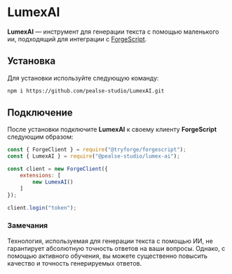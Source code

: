 # LumexAI
**LumexAI** — инструмент для генерации текста с помощью маленького ии, подходящий для интеграции с [ForgeScript](https://github.com/tryforge/ForgeScript).

## Установка
Для установки используйте следующую команду:

```bash
npm i https://github.com/pealse-studio/LumexAI.git
```

## Подключение
После установки подключите **LumexAI** к своему клиенту **ForgeScript** следующим образом:

```js
const { ForgeClient } = require("@tryforge/forgescript");
const { LumexAI } = require("@pealse-studio/lumex-ai");

const client = new ForgeClient({
    extensions: [
        new LumexAI()
    ]
});

client.login("token");
```

### Замечания
Технология, используемая для генерации текста с помощью ИИ, не гарантирует абсолютную точность ответов на ваши вопросы. Однако, с помощью активного обучения, вы можете существенно повысить качество и точность генерируемых ответов.
